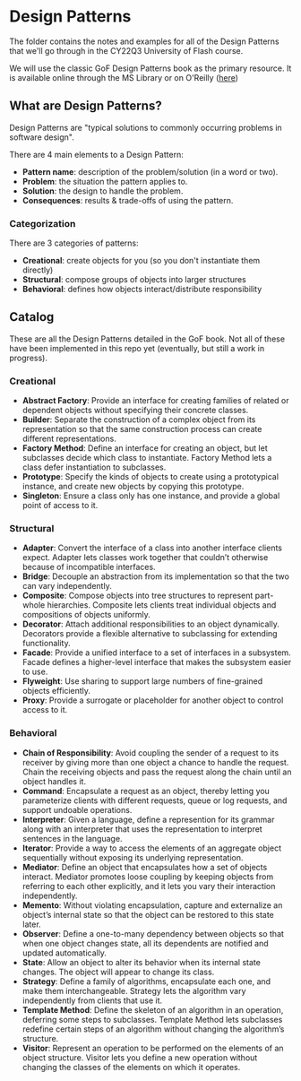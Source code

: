 # Design Patterns

The folder contains the notes and examples for all of the Design Patterns
that we'll go through in the CY22Q3 University of Flash course.

We will use the classic GoF Design Patterns book as the primary resource.
It is available online through the MS Library or on O'Reilly ([here](https://learning.oreilly.com/library/view/design-patterns-elements/0201633612/))

## What are Design Patterns?

Design Patterns are "typical solutions to commonly occurring problems in software design".

There are 4 main elements to a Design Pattern:
- **Pattern name**: description of the problem/solution (in a word or two).
- **Problem**: the situation the pattern applies to.
- **Solution**: the design to handle the problem.
- **Consequences**: results & trade-offs of using the pattern.

### Categorization

There are 3 categories of patterns:
- **Creational**: create objects for you (so you don't instantiate them directly)
- **Structural**: compose groups of objects into larger structures
- **Behavioral**: defines how objects interact/distribute responsibility

## Catalog

These are all the Design Patterns detailed in the GoF book. Not all of these have been implemented
in this repo yet (eventually, but still a work in progress).

### Creational

- **Abstract Factory**: Provide an interface for creating families of related or dependent objects without specifying their concrete classes.
- **Builder**: Separate the construction of a complex object from its representation so that the same construction process can create different representations.
- **Factory Method**: Define an interface for creating an object, but let subclasses decide which class to instantiate. Factory Method lets a class defer instantiation to subclasses.
- **Prototype**: Specify the kinds of objects to create using a prototypical instance, and create new objects by copying this prototype.
- **Singleton**: Ensure a class only has one instance, and provide a global point of access to it.

### Structural

- **Adapter**: Convert the interface of a class into another interface clients expect. Adapter lets classes work together that couldn’t otherwise because of incompatible interfaces.
- **Bridge**: Decouple an abstraction from its implementation so that the two can vary independently.
- **Composite**: Compose objects into tree structures to represent part-whole hierarchies. Composite lets clients treat individual objects and compositions of objects uniformly.
- **Decorator**: Attach additional responsibilities to an object dynamically. Decorators provide a flexible alternative to subclassing for extending functionality.
- **Facade**: Provide a unified interface to a set of interfaces in a subsystem. Facade defines a higher-level interface that makes the subsystem easier to use.
- **Flyweight**: Use sharing to support large numbers of fine-grained objects efficiently.
- **Proxy**: Provide a surrogate or placeholder for another object to control access to it.


### Behavioral

- **Chain of Responsibility**: Avoid coupling the sender of a request to its receiver by giving more than one object a chance to handle the request. Chain the receiving objects and pass the request along the chain until an object handles it.
- **Command**: Encapsulate a request as an object, thereby letting you parameterize clients with different requests, queue or log requests, and support undoable operations.
- **Interpreter**: Given a language, define a represention for its grammar along with an interpreter that uses the representation to interpret sentences in the language.
- **Iterator**: Provide a way to access the elements of an aggregate object sequentially without exposing its underlying representation.
- **Mediator**: Define an object that encapsulates how a set of objects interact. Mediator promotes loose coupling by keeping objects from referring to each other explicitly, and it lets you vary their interaction independently.
- **Memento**: Without violating encapsulation, capture and externalize an object’s internal state so that the object can be restored to this state later.
- **Observer**: Define a one-to-many dependency between objects so that when one object changes state, all its dependents are notified and updated automatically.
- **State**: Allow an object to alter its behavior when its internal state changes. The object will appear to change its class.
- **Strategy**: Define a family of algorithms, encapsulate each one, and make them interchangeable. Strategy lets the algorithm vary independently from clients that use it.
- **Template Method**: Define the skeleton of an algorithm in an operation, deferring some steps to subclasses. Template Method lets subclasses redefine certain steps of an algorithm without changing the algorithm’s structure.
- **Visitor**: Represent an operation to be performed on the elements of an object structure. Visitor lets you define a new operation without changing the classes of the elements on which it operates.
